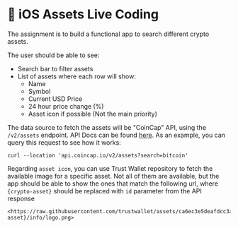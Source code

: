 # 📱 iOS Assets Live Coding

The assignment is to build a functional app to search different crypto assets.

The user should be able to see:
- Search bar to filter assets
- List of assets where each row will show:
  - Name
  - Symbol
  - Current USD Price
  - 24 hour price change (%)
  - Asset icon if possible (Not the main priority)

The data source to fetch the assets will be "CoinCap" API, using the `/v2/assets` endpoint. API Docs can be found [here](https://docs.coincap.io/#89deffa0-ab03-4e0a-8d92-637a857d2c91).
As an example, you can query this request to see how it works:

```
curl --location 'api.coincap.io/v2/assets?search=bitcoin'
```

Regarding `asset icon`, you can use Trust Wallet repository to fetch the available image for a specific asset. Not all of them are available, but the app should be able to show the ones that match the following url, where `{crypto-asset}` should be replaced with `id` parameter from the API response

```
<https://raw.githubusercontent.com/trustwallet/assets/ca6ec3e5deafdcc3ac62741013522a93568cf976/blockchains/{crypto-asset}/info/logo.png>
```